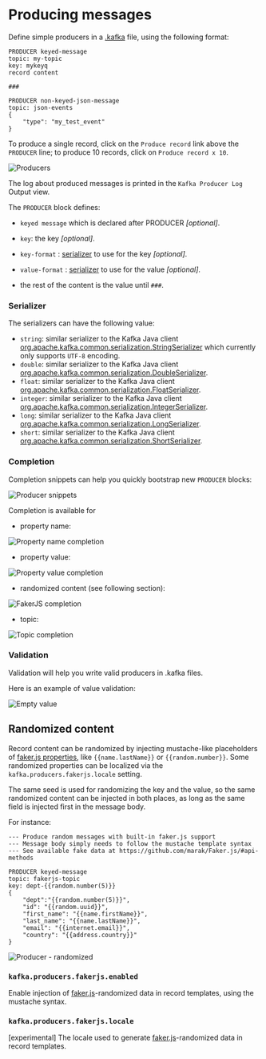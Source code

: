 # Producing messages

Define simple producers in a [.kafka](KafkaFile.md#kafkafile) file, using the following format:

```
PRODUCER keyed-message
topic: my-topic
key: mykeyq
record content

###

PRODUCER non-keyed-json-message
topic: json-events
{
    "type": "my_test_event"
}
```

To produce a single record, click on the `Produce record` link above the `PRODUCER` line; to produce 10 records, click on `Produce record x 10`.

![Producers](assets/kafka-file-producers.png)

The log about produced messages is printed in the `Kafka Producer Log` Output view.

The `PRODUCER` block defines:

 * `keyed message` which is declared after PRODUCER *[optional]*.
 * `key`: the key *[optional]*.
 * `key-format` : [serializer](#Serializer) to use for the key *[optional]*.
 * `value-format` : [serializer](#Serializer) to use for the value *[optional]*.
 
 * the rest of the content is the value until `###`.

### Serializer

The serializers can have the following value:

   * `string`: similar serializer to the Kafka Java client [org.apache.kafka.common.serialization.StringSerializer](https://github.com/apache/kafka/blob/master/clients/src/main/java/org/apache/kafka/common/serialization/StringSerializer.java) which currently only supports `UTF-8` encoding.
   * `double`: similar serializer to the Kafka Java client [org.apache.kafka.common.serialization.DoubleSerializer](https://github.com/apache/kafka/blob/master/clients/src/main/java/org/apache/kafka/common/serialization/DoubleSerializer.java).
   * `float`: similar serializer to the Kafka Java client [org.apache.kafka.common.serialization.FloatSerializer](https://github.com/apache/kafka/blob/master/clients/src/main/java/org/apache/kafka/common/serialization/FloatSerializer.java).
   * `integer`: similar serializer to the Kafka Java client [org.apache.kafka.common.serialization.IntegerSerializer](https://github.com/apache/kafka/blob/master/clients/src/main/java/org/apache/kafka/common/serialization/IntegerSerializer.java).
   * `long`: similar serializer to the Kafka Java client [org.apache.kafka.common.serialization.LongSerializer](https://github.com/apache/kafka/blob/master/clients/src/main/java/org/apache/kafka/common/serialization/LongSerializer.java).
   * `short`: similar serializer to the Kafka Java client [org.apache.kafka.common.serialization.ShortSerializer](https://github.com/apache/kafka/blob/master/clients/src/main/java/org/apache/kafka/common/serialization/ShortSerializer.java). 

### Completion

Completion snippets can help you quickly bootstrap new `PRODUCER` blocks:

![Producer snippets](assets/kafka-file-producer-snippet.png)

Completion is available for 

 * property name:

![Property name completion](assets/kafka-file-producer-property-name-completion.png)

 * property value:

![Property value completion](assets/kafka-file-producer-property-value-completion.png)

 * randomized content (see following section):
 
![FakerJS completion](assets/kafka-file-producer-fakerjs-completion.png)

 * topic:
 
![Topic completion](assets/kafka-file-producer-topic-completion.png)

### Validation

Validation will help you write valid producers in .kafka files.

Here is an example of value validation:

![Empty value](assets/kafka-file-producer-empty-value-validation.png)

## Randomized content

Record content can be randomized by injecting mustache-like placeholders of [faker.js properties](https://github.com/Marak/faker.js#api-methods), like ``{{name.lastName}}`` or ``{{random.number}}``. Some randomized properties can be localized via the `kafka.producers.fakerjs.locale` setting.

The same seed is used for randomizing the key and the value, so the same randomized content can be injected in both places, as long as the same field is injected first in the message body.

For instance:

```
--- Produce random messages with built-in faker.js support
--- Message body simply needs to follow the mustache template syntax
--- See available fake data at https://github.com/marak/Faker.js/#api-methods

PRODUCER keyed-message
topic: fakerjs-topic
key: dept-{{random.number(5)}}
{
    "dept":"{{random.number(5)}}",
    "id": "{{random.uuid}}",
    "first_name": "{{name.firstName}}",
    "last_name": "{{name.lastName}}",
    "email": "{{internet.email}}",
    "country": "{{address.country}}"
}
```

![Producer - randomized](assets/kafka-file-producer-randomized.png)

### `kafka.producers.fakerjs.enabled`

Enable injection of [faker.js](https://github.com/marak/Faker.js/#api-methods)-randomized data in record templates, using the mustache syntax.

### `kafka.producers.fakerjs.locale`

[experimental] The locale used to generate [faker.js](https://github.com/marak/Faker.js/#api-methods)-randomized data in record templates.